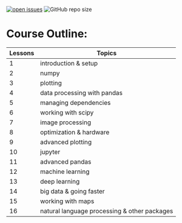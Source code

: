 [![open issues](https://img.shields.io/github/issues/yehonadav/python_course)](https://github/issues-raw/yehonadav/python_data_science_course)
![GitHub repo size](https://img.shields.io/github/repo-size/yehonadav/python_data_science_course)


Course Outline:  
===============

Lessons | Topics                                                | 
------- | ----------------------------------------------------- | 
   1    | introduction & setup                                  |  
   2    | numpy                                                 |  
   3    | plotting                                              |  
   4    | data processing with pandas                           |  
   5    | managing dependencies                                 |  
   6    | working with scipy                                    |  
   7    | image processing                                      |  
   8    | optimization & hardware                               |  
   9    | advanced plotting                                     |  
   10   | jupyter                                               |  
   11   | advanced pandas                                       |  
   12   | machine learning                                      |  
   13   | deep learning                                         |  
   14   | big data & going faster                               |  
   15   | working with maps                                     |  
   16   | natural language processing & other packages          |
